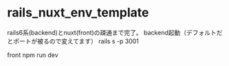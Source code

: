 # rails_nuxt_env_template
rails6系(backend)とnuxt(front)の疎通まで完了。
backend起動（デフォルトだとポートが被るので変えてます）
rails s -p 3001

front
npm run dev
